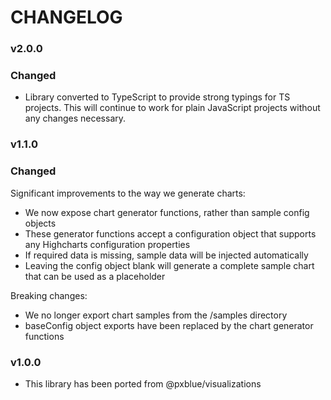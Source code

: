 # CHANGELOG

### v2.0.0

### Changed
- Library converted to TypeScript to provide strong typings for TS projects. This will continue to work for plain JavaScript projects without any changes necessary.

### v1.1.0

### Changed
Significant improvements to the way we generate charts:
* We now expose chart generator functions, rather than sample config objects
* These generator functions accept a configuration object that supports any Highcharts configuration properties
* If required data is missing, sample data will be injected automatically
* Leaving the config object blank will generate a complete sample chart that can be used as a placeholder

Breaking changes:
* We no longer export chart samples from the /samples directory
* baseConfig object exports have been replaced by the chart generator functions

### v1.0.0
- This library has been ported from @pxblue/visualizations
